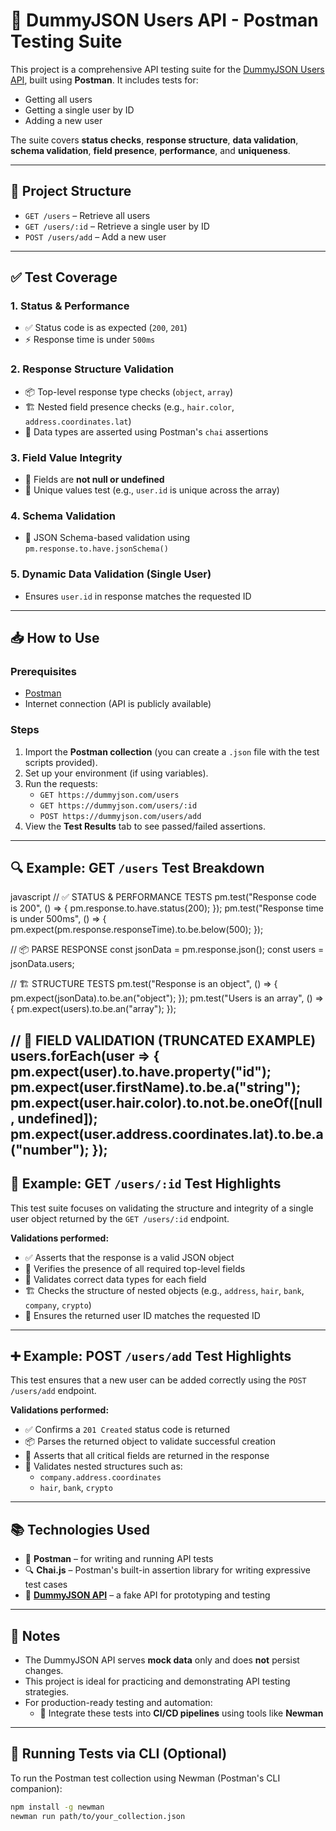 # 🧪 DummyJSON Users API - Postman Testing Suite

This project is a comprehensive API testing suite for the [DummyJSON Users API](https://dummyjson.com/users), built using **Postman**. It includes tests for:

- Getting all users
- Getting a single user by ID
- Adding a new user

The suite covers **status checks**, **response structure**, **data validation**, **schema validation**, **field presence**, **performance**, and **uniqueness**.

---

## 📂 Project Structure

- `GET /users` – Retrieve all users
- `GET /users/:id` – Retrieve a single user by ID
- `POST /users/add` – Add a new user

---

## ✅ Test Coverage

### 1. Status & Performance

- ✅ Status code is as expected (`200`, `201`)
- ⚡ Response time is under `500ms`

### 2. Response Structure Validation

- 📦 Top-level response type checks (`object`, `array`)
- 🏗️ Nested field presence checks (e.g., `hair.color`, `address.coordinates.lat`)
- 🧩 Data types are asserted using Postman's `chai` assertions

### 3. Field Value Integrity

- 🚫 Fields are **not null or undefined**
- 🔁 Unique values test (e.g., `user.id` is unique across the array)

### 4. Schema Validation

- 📜 JSON Schema-based validation using `pm.response.to.have.jsonSchema()`

### 5. Dynamic Data Validation (Single User)

- Ensures `user.id` in response matches the requested ID

---

## 📥 How to Use

### Prerequisites

- [Postman](https://www.postman.com/downloads/)
- Internet connection (API is publicly available)

### Steps

1. Import the **Postman collection** (you can create a `.json` file with the test scripts provided).
2. Set up your environment (if using variables).
3. Run the requests:
   - `GET https://dummyjson.com/users`
   - `GET https://dummyjson.com/users/:id`
   - `POST https://dummyjson.com/users/add`
4. View the **Test Results** tab to see passed/failed assertions.

---

## 🔍 Example: GET `/users` Test Breakdown

javascript
// ✅ STATUS & PERFORMANCE TESTS
pm.test("Response code is 200", () => {
    pm.response.to.have.status(200);
});
pm.test("Response time is under 500ms", () => {
    pm.expect(pm.response.responseTime).to.be.below(500);
});

// 📦 PARSE RESPONSE
const jsonData = pm.response.json();
const users = jsonData.users;

// 🏗️ STRUCTURE TESTS
pm.test("Response is an object", () => {
    pm.expect(jsonData).to.be.an("object");
});
pm.test("Users is an array", () => {
    pm.expect(users).to.be.an("array");
});

// 🧩 FIELD VALIDATION (TRUNCATED EXAMPLE)
users.forEach(user => {
    pm.expect(user).to.have.property("id");
    pm.expect(user.firstName).to.be.a("string");
    pm.expect(user.hair.color).to.not.be.oneOf([null, undefined]);
    pm.expect(user.address.coordinates.lat).to.be.a("number");
});
---

## 👤 Example: GET `/users/:id` Test Highlights

This test suite focuses on validating the structure and integrity of a single user object returned by the `GET /users/:id` endpoint.

**Validations performed:**

- ✅ Asserts that the response is a valid JSON object
- 📌 Verifies the presence of all required top-level fields
- 🧩 Validates correct data types for each field
- 🏗️ Checks the structure of nested objects (e.g., `address`, `hair`, `bank`, `company`, `crypto`)
- 🔁 Ensures the returned user ID matches the requested ID

---

## ➕ Example: POST `/users/add` Test Highlights

This test ensures that a new user can be added correctly using the `POST /users/add` endpoint.

**Validations performed:**

- ✅ Confirms a `201 Created` status code is returned
- 📦 Parses the returned object to validate successful creation
- 📌 Asserts that all critical fields are returned in the response
- 🧩 Validates nested structures such as:
  - `company.address.coordinates`
  - `hair`, `bank`, `crypto`

---

## 📚 Technologies Used

- 🧰 **Postman** – for writing and running API tests
- 🔍 **Chai.js** – Postman's built-in assertion library for writing expressive test cases
- 🔗 **[DummyJSON API](https://dummyjson.com/users/)** – a fake API for prototyping and testing

---

## 🧠 Notes

- The DummyJSON API serves **mock data** only and does **not** persist changes.
- This project is ideal for practicing and demonstrating API testing strategies.
- For production-ready testing and automation:
  - 🔁 Integrate these tests into **CI/CD pipelines** using tools like **Newman**

---

## 🚀 Running Tests via CLI (Optional)

To run the Postman test collection using Newman (Postman's CLI companion):

```bash
npm install -g newman
newman run path/to/your_collection.json
